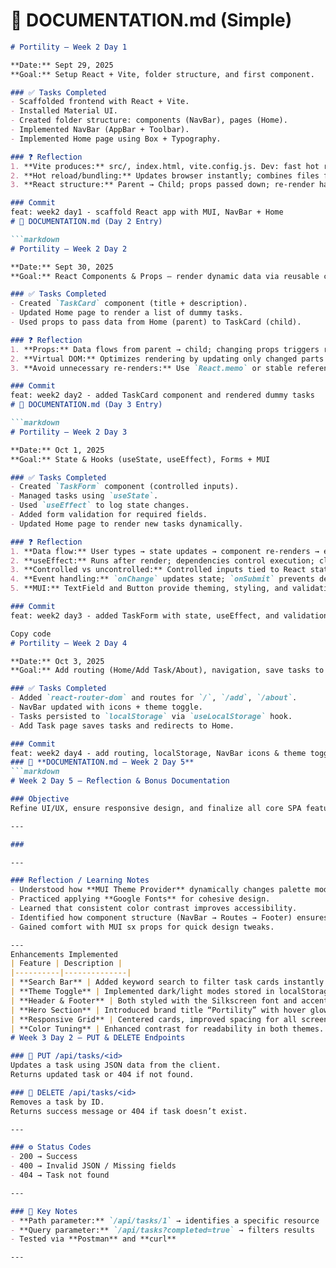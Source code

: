 # 📌 DOCUMENTATION.md (Simple)

```markdown
# Portility — Week 2 Day 1

**Date:** Sept 29, 2025  
**Goal:** Setup React + Vite, folder structure, and first component.

### ✅ Tasks Completed
- Scaffolded frontend with React + Vite.  
- Installed Material UI.  
- Created folder structure: components (NavBar), pages (Home).  
- Implemented NavBar (AppBar + Toolbar).  
- Implemented Home page using Box + Typography.  

### ❓ Reflection
1. **Vite produces:** src/, index.html, vite.config.js. Dev: fast hot reload. Build: optimized dist/.  
2. **Hot reload/bundling:** Updates browser instantly; combines files for production.  
3. **React structure:** Parent → Child; props passed down; re-render happens on prop/state change.  

### Commit
feat: week2 day1 - scaffold React app with MUI, NavBar + Home
# 📌 DOCUMENTATION.md (Day 2 Entry)

```markdown
# Portility — Week 2 Day 2

**Date:** Sept 30, 2025  
**Goal:** React Components & Props — render dynamic data via reusable components.

### ✅ Tasks Completed
- Created `TaskCard` component (title + description).  
- Updated Home page to render a list of dummy tasks.  
- Used props to pass data from Home (parent) to TaskCard (child).  

### ❓ Reflection
1. **Props:** Data flows from parent → child; changing props triggers re-render.  
2. **Virtual DOM:** Optimizes rendering by updating only changed parts of UI.  
3. **Avoid unnecessary re-renders:** Use `React.memo` or stable references for props.  

### Commit
feat: week2 day2 - added TaskCard component and rendered dummy tasks
# 📌 DOCUMENTATION.md (Day 3 Entry)

```markdown
# Portility — Week 2 Day 3

**Date:** Oct 1, 2025  
**Goal:** State & Hooks (useState, useEffect), Forms + MUI

### ✅ Tasks Completed
- Created `TaskForm` component (controlled inputs).  
- Managed tasks using `useState`.  
- Used `useEffect` to log state changes.  
- Added form validation for required fields.  
- Updated Home page to render new tasks dynamically.

### ❓ Reflection
1. **Data flow:** User types → state updates → component re-renders → effect runs.  
2. **useEffect:** Runs after render; dependencies control execution; cleanup prevents memory leaks.  
3. **Controlled vs uncontrolled:** Controlled inputs tied to React state.  
4. **Event handling:** `onChange` updates state; `onSubmit` prevents default refresh.  
5. **MUI:** TextField and Button provide theming, styling, and validation helpers.

### Commit
feat: week2 day3 - added TaskForm with state, useEffect, and validation

Copy code
# Portility — Week 2 Day 4

**Date:** Oct 3, 2025  
**Goal:** Add routing (Home/Add Task/About), navigation, save tasks to localStorage, theme toggle.

### ✅ Tasks Completed
- Added `react-router-dom` and routes for `/`, `/add`, `/about`.  
- NavBar updated with icons + theme toggle.  
- Tasks persisted to `localStorage` via `useLocalStorage` hook.  
- Add Task page saves tasks and redirects to Home.

### Commit
feat: week2 day4 - add routing, localStorage, NavBar icons & theme toggle
### 📘 **DOCUMENTATION.md — Week 2 Day 5**
```markdown
# Week 2 Day 5 — Reflection & Bonus Documentation

### Objective
Refine UI/UX, ensure responsive design, and finalize all core SPA features built in previous days.

---

### 

---

### Reflection / Learning Notes
- Understood how **MUI Theme Provider** dynamically changes palette modes.
- Practiced applying **Google Fonts** for cohesive design.
- Learned that consistent color contrast improves accessibility.
- Identified how component structure (NavBar → Routes → Footer) ensures clean layout.
- Gained comfort with MUI sx props for quick design tweaks.

---
Enhancements Implemented
| Feature | Description |
|----------|--------------|
| **Search Bar** | Added keyword search to filter task cards instantly. |
| **Theme Toggle** | Implemented dark/light modes stored in localStorage. |
| **Header & Footer** | Both styled with the Silkscreen font and accent colors. |
| **Hero Section** | Introduced brand title “Portility” with hover glow effect. |
| **Responsive Grid** | Centered cards, improved spacing for all screen sizes. |
| **Color Tuning** | Enhanced contrast for readability in both themes. |
# Week 3 Day 2 — PUT & DELETE Endpoints

### 🔹 PUT /api/tasks/<id>
Updates a task using JSON data from the client.  
Returns updated task or 404 if not found.

### 🔹 DELETE /api/tasks/<id>
Removes a task by ID.  
Returns success message or 404 if task doesn’t exist.

---

### ⚙️ Status Codes
- 200 → Success  
- 400 → Invalid JSON / Missing fields  
- 404 → Task not found  

---

### 🧠 Key Notes
- **Path parameter:** `/api/tasks/1` → identifies a specific resource  
- **Query parameter:** `/api/tasks?completed=true` → filters results  
- Tested via **Postman** and **curl**

---
